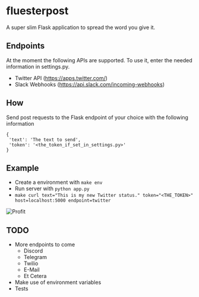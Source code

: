 # fluesterpost
A super slim Flask application to spread the word you give it.

## Endpoints

At the moment the following APIs are supported. To use it, enter the needed information in settings.py.

* Twitter API (https://apps.twitter.com/)
* Slack Webhooks (https://api.slack.com/incoming-webhooks)

## How

Send post requests to the Flask endpoint of your choice with the following information

```
{
 'text': 'The text to send',
 'token': '<the_token_if_set_in_settings.py>'
}
```

## Example

* Create a environment with `make env`
* Run server with `python app.py`
* `make curl text="This is my new Twitter status." token="<THE_TOKEN>" host=localhost:5000 endpoint=twitter`

![Profit](https://i.imgur.com/6M8PjSQ.png)

## TODO

* More endpoints to come
  * Discord
  * Telegram
  * Twilio
  * E-Mail
  * Et Cetera
* Make use of environment variables
* Tests
